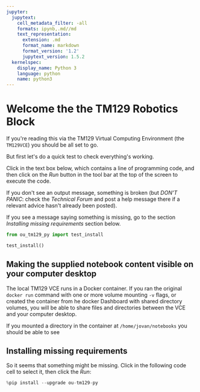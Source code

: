 ```yaml
---
jupyter:
  jupytext:
    cell_metadata_filter: -all
    formats: ipynb,.md//md
    text_representation:
      extension: .md
      format_name: markdown
      format_version: '1.2'
      jupytext_version: 1.5.2
  kernelspec:
    display_name: Python 3
    language: python
    name: python3
---
```


# Welcome the the TM129 Robotics Block

If you're reading this via the TM129 Virtual Computing Environment (the `TM129VCE`) you should be all set to go.

But first let's do a quick test to check everything's working.

Click in the text box below, which contains a line of programming code, and then click on the *Run* button in the tool bar at the top of the screen to execute the code.

If you don't see an output message, something is broken (but *DON'T PANIC*: check the *Technical Forum* and post a help message there if a relevant advice hasn't already been posted).

If you see a message saying something is missing, go to the section *Installing missing requirements* section below.

```python
from ou_tm129_py import test_install

test_install()
```

## Making the supplied notebook content visible on your computer desktop

The local TM129 VCE runs in a Docker container. If you ran the original `docker run` command with one or more volume mounting `-v` flags, or created the container from he docker Dashboard with shared directory volumes, you will be able to share files and directories between the VCE and your computer desktop.

If you mounted a directory in the container at `/home/jovan/notebooks` you should be able to see


## Installing missing requirements

So it seems that something might be missing. Click in the following code cell to select it, then click the *Run*:

```python
%pip install --upgrade ou-tm129-py
```
